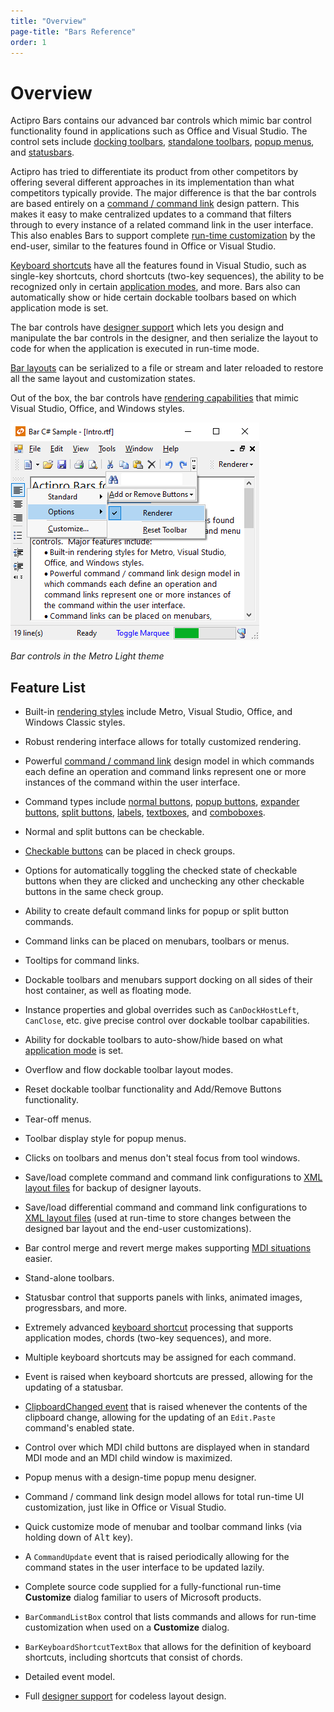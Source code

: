 ```yaml
---
title: "Overview"
page-title: "Bars Reference"
order: 1
---
```

# Overview

Actipro Bars contains our advanced bar controls which mimic bar control functionality found in applications such as Office and Visual Studio.  The control sets include [docking toolbars](controls/dockable-toolbars.md), [standalone toolbars](controls/standalone-toolbars.md), [popup menus](controls/popup-menus.md), and [statusbars](controls/status-bars.md).

Actipro has tried to differentiate its product from other competitors by offering several different approaches in its implementation than what competitors typically provide.  The major difference is that the bar controls are based entirely on a [command / command link](commands/index.md) design pattern.  This makes it easy to make centralized updates to a command that filters through to every instance of a related command link in the user interface.  This also enables Bars to support complete [run-time customization](run-time-customization.md) by the end-user, similar to the features found in Office or Visual Studio.

[Keyboard shortcuts](keyboard-shortcuts.md) have all the features found in Visual Studio, such as single-key shortcuts, chord shortcuts (two-key sequences), the ability to be recognized only in certain [application modes](application-modes.md), and more.  Bars also can automatically show or hide certain dockable toolbars based on which application mode is set.

The bar controls have [designer support](designer/index.md) which lets you design and manipulate the bar controls in the designer, and then serialize the layout to code for when the application is executed in run-time mode.

[Bar layouts](layouts.md) can be serialized to a file or stream and later reloaded to restore all the same layout and customization states.

Out of the box, the bar controls have [rendering capabilities](extensible-rendering.md) that mimic Visual Studio, Office, and Windows styles.

![Screenshot](images/bar-test-app.png)

*Bar controls in the Metro Light theme*

## Feature List

- Built-in [rendering styles](extensible-rendering.md) include Metro, Visual Studio, Office, and Windows Classic styles.

- Robust rendering interface allows for totally customized rendering.

- Powerful [command / command link](commands/index.md) design model in which commands each define an operation and command links represent one or more instances of the command within the user interface.

- Command types include [normal buttons](commands/buttons.md), [popup buttons](commands/popupbuttons.md), [expander buttons](commands/expander-buttons.md), [split buttons](commands/splitbuttons.md), [labels](commands/labels.md), [textboxes](commands/textboxes.md), and [comboboxes](commands/comboboxes.md).

- Normal and split buttons can be checkable.

- [Checkable buttons](checkable-buttons.md) can be placed in check groups.

- Options for automatically toggling the checked state of checkable buttons when they are clicked and unchecking any other checkable buttons in the same check group.

- Ability to create default command links for popup or split button commands.

- Command links can be placed on menubars, toolbars or menus.

- Tooltips for command links.

- Dockable toolbars and menubars support docking on all sides of their host container, as well as floating mode.

- Instance properties and global overrides such as `CanDockHostLeft`, `CanClose`, etc. give precise control over dockable toolbar capabilities.

- Ability for dockable toolbars to auto-show/hide based on what [application mode](application-modes.md) is set.

- Overflow and flow dockable toolbar layout modes.

- Reset dockable toolbar functionality and Add/Remove Buttons functionality.

- Tear-off menus.

- Toolbar display style for popup menus.

- Clicks on toolbars and menus don't steal focus from tool windows.

- Save/load complete command and command link configurations to [XML layout files](layouts.md) for backup of designer layouts.

- Save/load differential command and command link configurations to [XML layout files](layouts.md) (used at run-time to store changes between the designed bar layout and the end-user customizations).

- Bar control merge and revert merge makes supporting [MDI situations](working-with-mdi.md) easier.

- Stand-alone toolbars.

- Statusbar control that supports panels with links, animated images, progressbars, and more.

- Extremely advanced [keyboard shortcut](keyboard-shortcuts.md) processing that supports application modes, chords (two-key sequences), and more.

- Multiple keyboard shortcuts may be assigned for each command.

- Event is raised when keyboard shortcuts are pressed, allowing for the updating of a statusbar.

- [ClipboardChanged event](clipboard-change-notification.md) that is raised whenever the contents of the clipboard change, allowing for the updating of an `Edit.Paste` command's enabled state.

- Control over which MDI child buttons are displayed when in standard MDI mode and an MDI child window is maximized.

- Popup menus with a design-time popup menu designer.

- Command / command link design model allows for total run-time UI customization, just like in Office or Visual Studio.

- Quick customize mode of menubar and toolbar command links (via holding down of <kbd>Alt</kbd> key).

- A `CommandUpdate` event that is raised periodically allowing for the command states in the user interface to be updated lazily.

- Complete source code supplied for a fully-functional run-time **Customize** dialog familiar to users of Microsoft products.

- `BarCommandListBox` control that lists commands and allows for run-time customization when used on a **Customize** dialog.

- `BarKeyboardShortcutTextBox` that allows for the definition of keyboard shortcuts, including shortcuts that consist of chords.

- Detailed event model.

- Full [designer support](designer/index.md) for codeless layout design.
